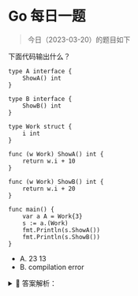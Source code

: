 # Go 每日一题

> 今日（2023-03-20）的题目如下

下面代码输出什么？

```golang
type A interface {
	ShowA() int
}

type B interface {
	ShowB() int
}

type Work struct {
	i int
}

func (w Work) ShowA() int {
	return w.i + 10
}

func (w Work) ShowB() int {
	return w.i + 20
}

func main() {
	var a A = Work{3}
	s := a.(Work)
	fmt.Println(s.ShowA())
	fmt.Println(s.ShowB())
}
```

- A. 23 13
- B. compilation error


<details>
<summary style="cursor: pointer">🔑 答案解析：</summary>
<div>

参考答案及解析：A。

知识点：类型断言。这道题可以和第 15 天的第三题 和第 16 天的第三题结合起来看。

---

### 7楼

错，对，对，错 3是个知识点：当多值赋值时，:= 左边的变量无论声明与否都可以

### 10楼

2、3 对；赋值多个变量，只要有一个变量时新的，就可以用“:=”

### 11楼

“当多值赋值时，:= 左边的变量无论声明与否都可以” 小编在吗？应该是，“至少有一个变量是新的”

### 16楼

```golang
var a, b int
a, b := 1, 2
```

多赋值，至少有一个变量是新的


</div>
</details>
